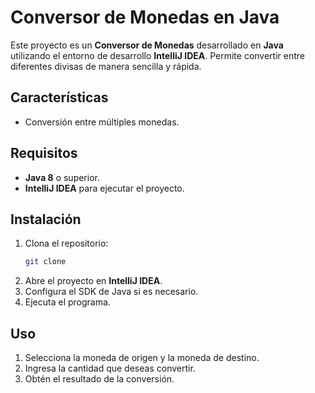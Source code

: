 # Conversor de Monedas en Java

Este proyecto es un **Conversor de Monedas** desarrollado en **Java** utilizando el entorno de desarrollo **IntelliJ IDEA**. Permite convertir entre diferentes divisas de manera sencilla
y rápida.

## Características

- Conversión entre múltiples monedas.

## Requisitos

- **Java 8** o superior.
- **IntelliJ IDEA** para ejecutar el proyecto.

## Instalación

1. Clona el repositorio:
    ```bash
    git clone 
    ```
2. Abre el proyecto en **IntelliJ IDEA**.
3. Configura el SDK de Java si es necesario.
4. Ejecuta el programa.

## Uso

1. Selecciona la moneda de origen y la moneda de destino.
2. Ingresa la cantidad que deseas convertir.
3. Obtén el resultado de la conversión.

